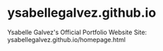 # ysabellegalvez.github.io
Ysabelle Galvez's Official Portfolio Website
Site: ysabellegalvez.github.io/homepage.html

